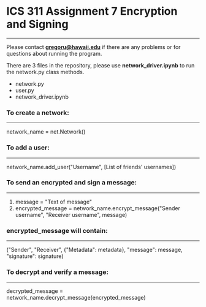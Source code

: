 # ICS 311 Assignment 7 Encryption and Signing
---
Please contact **gregoru@hawaii.edu** if there are any problems or for questions about running the program.

There are 3 files in the repository, please use **network_driver.ipynb** to run the network.py class methods.
* network.py
* user.py
* network_driver.ipynb

### To create a network:
---
network_name = net.Network()

### To add a user: 
---
network_name.add_user("Username", [List of friends' usernames])


### To send an encrypted and sign a message:
---
1. message = "Text of message"
2. encrypted_message = network_name.encrypt_message("Sender username", "Receiver username", message)


### encrypted_message will contain:
---
("Sender", "Receiver", {"Metadata": metadata}, "message": message, "signature": signature)


### To decrypt and verify a message:
---
decrypted_message = network_name.decrypt_message(encrypted_message)
